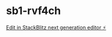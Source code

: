 # sb1-rvf4ch

[Edit in StackBlitz next generation editor ⚡️](https://stackblitz.com/~/github.com/baranuyukus/sb1-rvf4ch)
